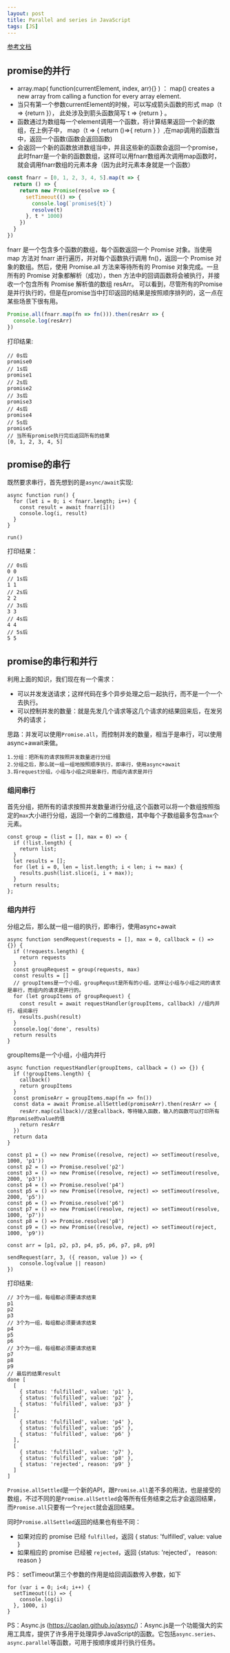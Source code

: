 ```yaml
---
layout: post
title: Parallel and series in JavaScript
tags: [JS]
---
```


[参考文档](https://juejin.cn/post/7136084613075730469)

## promise的并行

 * array.map( function(currentElement, index, arr){} )  ： map() creates a new array from calling a function for every array element.
 * 当只有第一个参数currentElement的时候，可以写成箭头函数的形式 map（t => {return }）， 此处涉及到箭头函数简写 t => {return } 。
 * 函数通过为数组每一个element调用一个函数，将计算结果返回一个新的数组，在上例子中， map（t => { return ()=>{ return } ）,在map调用的函数当中，返回一个函数(函数会返回函数)
 * 会返回一个新的函数放进数组当中，并且这些新的函数会返回一个promise，此时fnarr是一个新的函数数组，这样可以用fnarr数组再次调用map函数时，就会调用fnarr数组的元素本身（因为此时元素本身就是一个函数）

```js
const fnarr = [0, 1, 2, 3, 4, 5].map(t => {
  return () => {
    return new Promise(resolve => {
      setTimeout(() => {
        console.log(`promise${t}`)
        resolve(t)
      }, t * 1000)
    })
  }
})
```
fnarr 是一个包含多个函数的数组，每个函数返回一个 Promise 对象。当使用 map 方法对 fnarr 进行遍历，并对每个函数执行调用 fn()，返回一个 Promise 对象的数组。然后，使用 Promise.all 方法来等待所有的 Promise 对象完成。一旦所有的 Promise 对象都解析（成功），then 方法中的回调函数将会被执行，并接收一个包含所有 Promise 解析值的数组 resArr。
可以看到，尽管所有的Promise是并行执行的，但是在promise当中打印返回的结果是按照顺序排列的，这一点在某些场景下很有用。

```js
Promise.all(fnarr.map(fn => fn())).then(resArr => {
  console.log(resArr)
})
```

打印结果:

```
// 0s后
promise0
// 1s后
promise1
// 2s后
promise2
// 3s后
promise3
// 4s后
promise4
// 5s后
promise5
// 当所有promise执行完后返回所有的结果
[0, 1, 2, 3, 4, 5]
```

## promise的串行

既然要求串行，首先想到的是`async/await`实现:

```
async function run() {
  for (let i = 0; i < fnarr.length; i++) {
    const result = await fnarr[i]()
    console.log(i, result)
  }
}

run()
```

打印结果：

```
// 0s后
0 0
// 1s后
1 1
// 2s后
2 2
// 3s后
3 3
// 4s后
4 4
// 5s后
5 5
```

## promise的串行和并行

利用上面的知识，我们现在有一个需求：

- 可以并发发送请求；这样代码在多个异步处理之后一起执行，而不是一个一个去执行。
- 可以控制并发的数量：就是先发几个请求等这几个请求的结果回来后，在发另外的请求；

思路：并发可以使用`Promise.all`，而控制并发的数量，相当于是串行，可以使用async+await来做。

```
1.分组：把所有的请求按照并发数量进行分组
2.分组之后，那么就一组一组地按照顺序执行，即串行，使用async+await
3.将request分组，小组与小组之间是串行，而组内请求是并行
```

### 组间串行

首先分组，把所有的请求按照并发数量进行分组,这个函数可以将一个数组按照指定的`max`大小进行分组，返回一个新的二维数组，其中每个子数组最多包含`max`个元素。

```
const group = (list = [], max = 0) => {
  if (!list.length) {
    return list;
  }
  let results = [];
  for (let i = 0, len = list.length; i < len; i += max) {
    results.push(list.slice(i, i + max));
  }
  return results;
};
```

### 组内并行

分组之后，那么就一组一组的执行，即串行，使用async+await

```
async function sendRequest(requests = [], max = 0, callback = () => {}) {
  if (!requests.length) {
    return requests
  }
  const groupRequest = group(requests, max)
  const results = []
  // groupItems是一个小组，groupRequst是所有的小组，这样让小组与小组之间的请求是串行，而组内的请求是并行的。
  for (let groupItems of groupRequest) {
    const result = await requestHandler(groupItems, callback) //组内并行，组间串行
    results.push(result)
  }
  console.log('done', results)
  return results
}
```
groupItems是一个小组，小组内并行
```
async function requestHandler(groupItems, callback = () => {}) {
  if (!groupItems.length) {
    callback()
    return groupItems
  }
  const promiseArr = groupItems.map(fn => fn())
  const data = await Promise.allSettled(promiseArr).then(resArr => {
    resArr.map(callback)//这里callback，等待输入函数，输入的函数可以打印所有的promise的value的值
    return resArr
  })
  return data
}
```

```
const p1 = () => new Promise((resolve, reject) => setTimeout(resolve, 1000, 'p1'))
const p2 = () => Promise.resolve('p2')
const p3 = () => new Promise((resolve, reject) => setTimeout(resolve, 2000, 'p3'))
const p4 = () => Promise.resolve('p4')
const p5 = () => new Promise((resolve, reject) => setTimeout(resolve, 2000, 'p5'))
const p6 = () => Promise.resolve('p6')
const p7 = () => new Promise((resolve, reject) => setTimeout(resolve, 1000, 'p7'))
const p8 = () => Promise.resolve('p8')
const p9 = () => new Promise((resolve, reject) => setTimeout(reject, 1000, 'p9'))

const arr = [p1, p2, p3, p4, p5, p6, p7, p8, p9]

sendRequest(arr, 3, ({ reason, value }) => {
    console.log(value || reason)
})
```

打印结果:

```
// 3个为一组，每组都必须要请求结束
p1
p2
p3
// 3个为一组，每组都必须要请求结束
p4
p5
p6
// 3个为一组，每组都必须要请求结束
p7
p8
p9
// 最后的结果result
done [
  [
    { status: 'fulfilled', value: 'p1' },
    { status: 'fulfilled', value: 'p2' },
    { status: 'fulfilled', value: 'p3' }
  ],
  [
    { status: 'fulfilled', value: 'p4' },
    { status: 'fulfilled', value: 'p5' },
    { status: 'fulfilled', value: 'p6' }
  ],
  [
    { status: 'fulfilled', value: 'p7' },
    { status: 'fulfilled', value: 'p8' },
    { status: 'rejected', reason: 'p9' }
  ]
]
```

`Promise.allSettled`是一个新的API，跟`Promise.all`差不多的用法，也是接受的数组，不过不同的是`Promise.allSettled`会等所有任务结束之后才会返回结果，而`Promise.all`只要有一个`reject`就会返回结果。

同时`Promise.allSettled`返回的结果也有些不同：

- 如果对应的 promise 已经 `fulfilled`，返回 { status: 'fulfilled', value: value }
- 如果相应的 promise 已经被 `rejected`，返回 {status: 'rejected'， reason: reason }



PS： setTimeout第三个参数的作用是给回调函数传入参数，如下

```
for (var i = 0; i<4; i++) {
  setTimeout((i) => {
    console.log(i)
  }, 1000, i)
}
```

PS：Async.js (https://caolan.github.io/async/)：Async.js是一个功能强大的实用工具库，提供了许多用于处理异步JavaScript的函数。它包括`async.series`、`async.parallel`等函数，可用于按顺序或并行执行任务。
